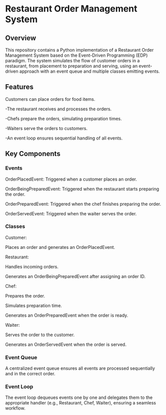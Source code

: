 # Restaurant Order Management System

## Overview

This repository contains a Python implementation of a Restaurant Order Management System based on the Event-Driven Programming (EDP) paradigm. The system simulates the flow of customer orders in a restaurant, from placement to preparation and serving, using an event-driven approach with an event queue and multiple classes emitting events.

## Features

Customers can place orders for food items.

-The restaurant receives and processes the orders.

-Chefs prepare the orders, simulating preparation times.

-Waiters serve the orders to customers.

-An event loop ensures sequential handling of all events.

## Key Components

### Events

OrderPlacedEvent: Triggered when a customer places an order.

OrderBeingPreparedEvent: Triggered when the restaurant starts preparing the order.

OrderPreparedEvent: Triggered when the chef finishes preparing the order.

OrderServedEvent: Triggered when the waiter serves the order.

### Classes

Customer:

Places an order and generates an OrderPlacedEvent.

Restaurant:

Handles incoming orders.

Generates an OrderBeingPreparedEvent after assigning an order ID.

Chef:

Prepares the order.

Simulates preparation time.

Generates an OrderPreparedEvent when the order is ready.

Waiter:

Serves the order to the customer.

Generates an OrderServedEvent when the order is served.

### Event Queue

A centralized event queue ensures all events are processed sequentially and in the correct order.

### Event Loop

The event loop dequeues events one by one and delegates them to the appropriate handler (e.g., Restaurant, Chef, Waiter), ensuring a seamless workflow.
